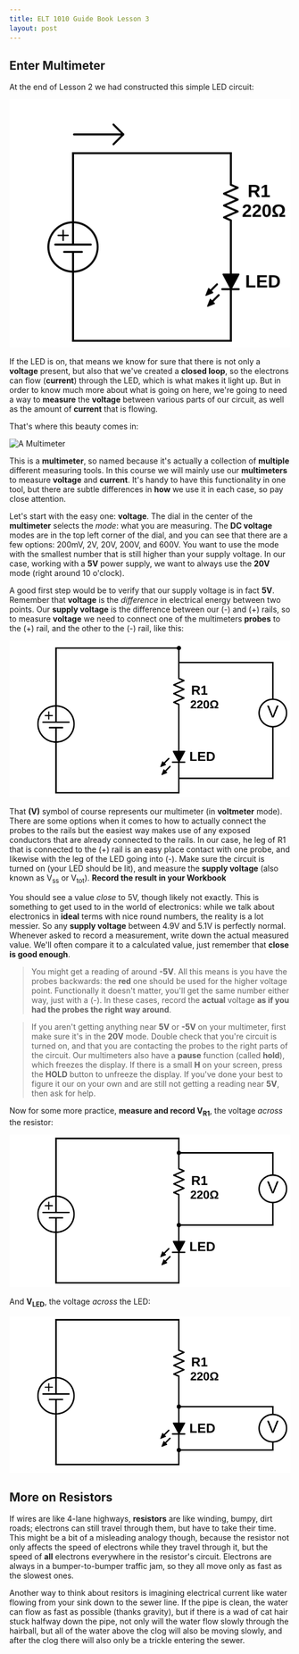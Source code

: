 ```yaml
---
title: ELT 1010 Guide Book Lesson 3
layout: post
---
```


## Enter Multimeter
At the end of Lesson 2 we had constructed this simple LED circuit:

![Simple LED Circuit](../images/schematics/circuit3-simpleled.svg)

If the LED is on, that means we know for sure that there is not only a **voltage** present, but also that we've created a **closed loop**, so the electrons can flow (**current**) through the LED, which is what makes it light up. But in order to know much more about what is going on here, we're going to need a way to **measure** the **voltage** between various parts of our circuit, as well as the amount of **current** that is flowing.

That's where this beauty comes in:

![A Multimeter]()

This is a **multimeter**, so named because it's actually a collection of **multiple** different measuring tools. In this course we will mainly use our **multimeters** to measure **voltage** and **current**. It's handy to have this functionality in one tool, but there are subtle differences in **how** we use it in each case, so pay close attention.

Let's start with the easy one: **voltage**. The dial in the center of the **multimeter** selects the *mode*: what you are measuring. The **DC voltage** modes are in the top left corner of the dial, and you can see that there are a few options: 200mV, 2V, 20V, 200V, and 600V. You want to use the mode with the smallest number that is still higher than your supply voltage. In our case, working with a **5V** power supply, we want to always use the **20V** mode (right around 10 o'clock).

A good first step would be to verify that our supply voltage is in fact **5V**. Remember that **voltage** is the *difference* in electrical energy between two points. Our **supply voltage** is the difference between our (-) and (+) rails, so to measure **voltage** we need to connect one of the multimeters **probes** to the (+) rail, and the other to the (-) rail, like this:

![Measuring Supply Voltage](../images/schematics/circuit3c-ledvolttot.svg)

That **(V)** symbol of course represents our multimeter (in **voltmeter** mode). There are some options when it comes to how to actually connect the probes to the rails but the easiest way makes use of any exposed conductors that are already connected to the rails. In our case, he leg of R1 that is connected to the (+) rail is an easy place contact with one probe, and likewise with the leg of the LED going into (-). Make sure the circuit is turned on (your LED should be lit), and measure the **supply voltage** (also known as V<sub>ss</sub> or V<sub>tot</sub>). **Record the result in your Workbook**

You should see a value *close* to 5V, though likely not exactly. This is something to get used to in the world of electronics: while we talk about electronics in **ideal** terms with nice round numbers, the reality is a lot messier. So any **supply voltage** between 4.9V and 5.1V is perfectly normal. Whenever asked to record a measurement, write down the actual measured value. We'll often compare it to a calculated value, just remember that **close is good enough**.

>You might get a reading of around **-5V**. All this means is you have the probes backwards: the **red** one should be used for the higher voltage point. Functionally it doesn't matter, you'll get the same number either way, just with a (-). In these cases, record the **actual** voltage **as if you had the probes the right way around**.

>If you aren't getting anything near **5V** or **-5V** on your multimeter, first make sure it's in the **20V** mode. Double check that you're circuit is turned on, and that you are contacting the probes to the right parts of the circuit. Our multimeters also have a **pause** function (called **hold**), which freezes the display. If there is a small **H** on your screen, press the **HOLD** button to unfreeze the display. If you've done your best to figure it our on your own and are still not getting a reading near **5V**, then ask for help.

Now for some more practice, **measure and record V<sub>R1</sub>**, the voltage *across* the resistor:

![Measuring V<sub>R1</sub>](../images/schematics/circuit3a-ledvolt.svg)

And **V<sub>LED</sub>**, the voltage *across* the LED:

![Measuring V<sub>R1</sub>](../images/schematics/circuit3b-ledvolt2.svg)




## More on Resistors

If wires are like 4-lane highways, **resistors** are like winding, bumpy, dirt roads; electrons can still travel through them, but have to take their time. This might be a bit of a misleading analogy though, because the resistor not only affects the speed of electrons while they travel through it, but the speed of **all** electrons everywhere in the resistor's circuit. Electrons are always in a bumper-to-bumper traffic jam, so they all move only as fast as the slowest ones.

Another way to think about resitors is imagining electrical current like water flowing from your sink down to the sewer line. If the pipe is clean, the water can flow as fast as possible (thanks gravity), but if there is a wad of cat hair stuck halfway down the pipe, not only will the water flow slowly through the hairball, but all of the water above the clog will also be moving slowly, and after the clog there will also only be a trickle entering the sewer.
